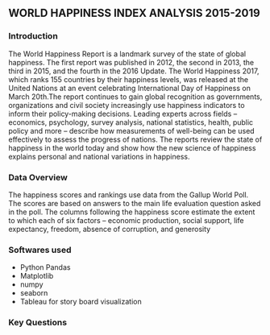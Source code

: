 ## WORLD HAPPINESS INDEX ANALYSIS 2015-2019

### Introduction
The World Happiness Report is a landmark survey of the state of global happiness. The first report was published in 2012, the second in 2013, the third in 2015, and the fourth in the 2016 Update. The World Happiness 2017, which ranks 155 countries by their happiness levels, was released at the United Nations at an event celebrating International Day of Happiness on March 20th.The report continues to gain global recognition as governments, organizations and civil society increasingly use happiness indicators to inform their policy-making decisions. Leading experts across fields – economics, psychology, survey analysis, national statistics, health, public policy and more – describe how measurements of well-being can be used effectively to assess the progress of nations. The reports review the state of happiness in the world today and show how the new science of happiness explains personal and national variations in happiness.

### Data Overview
The happiness scores and rankings use data from the Gallup World Poll. The scores are based on answers to the main life evaluation question asked in the poll. The columns following the happiness score estimate the extent to which each of six factors – economic production, social support, life expectancy, freedom, absence of corruption, and generosity 

### Softwares used
* Python Pandas
* Matplotlib
* numpy
* seaborn
* Tableau for story board visualization

### Key Questions
